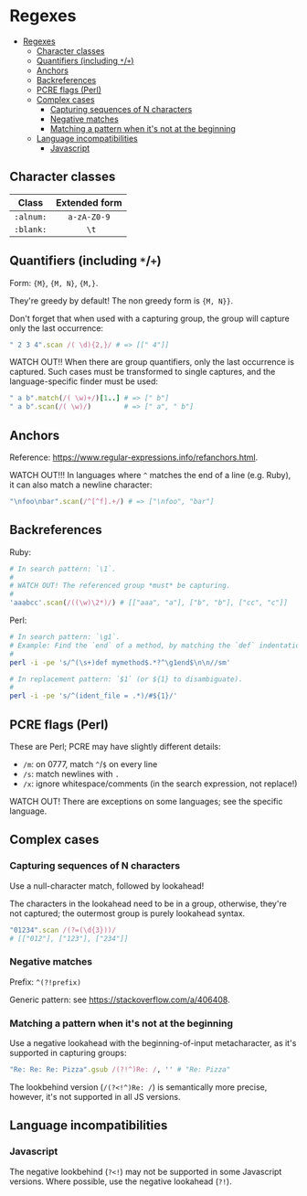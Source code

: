# Regexes

- [Regexes](#regexes)
  - [Character classes](#character-classes)
  - [Quantifiers (including `*`/`+`)](#quantifiers-including-)
  - [Anchors](#anchors)
  - [Backreferences](#backreferences)
  - [PCRE flags (Perl)](#pcre-flags-perl)
  - [Complex cases](#complex-cases)
    - [Capturing sequences of N characters](#capturing-sequences-of-n-characters)
    - [Negative matches](#negative-matches)
    - [Matching a pattern when it's not at the beginning](#matching-a-pattern-when-its-not-at-the-beginning)
  - [Language incompatibilities](#language-incompatibilities)
    - [Javascript](#javascript)

## Character classes

|   Class   | Extended form |
| :-------: | :-----------: |
| `:alnum:` |  `a-zA-Z0-9`  |
| `:blank:` |     ` \t`     |

## Quantifiers (including `*`/`+`)

Form: `{M}`, `{M, N}`, `{M,}`.

They're greedy by default! The non greedy form is `{M, N}}`.

Don't forget that when used with a capturing group, the group will capture only the last occurrence:

```ruby
" 2 3 4".scan /( \d){2,}/ # => [[" 4"]]
```

WATCH OUT!! When there are group quantifiers, only the last occurrence is captured. Such cases must be transformed to single captures, and the language-specific finder must be used:

```ruby
" a b".match(/( \w)+/)[1..] # => [" b"]
" a b".scan(/( \w)/)        # => [" a", " b"]
```

## Anchors

Reference: https://www.regular-expressions.info/refanchors.html.

WATCH OUT!!! In languages where `^` matches the end of a line (e.g. Ruby), it can also match a newline character:

```ruby
"\nfoo\nbar".scan(/^[^f].+/) # => ["\nfoo", "bar"]
```

## Backreferences

Ruby:

```rb
# In search pattern: `\1`.
#
# WATCH OUT! The referenced group *must* be capturing.
#
'aaabcc'.scan(/((\w)\2*)/) # [["aaa", "a"], ["b", "b"], ["cc", "c"]]
```

Perl:

```sh
# In search pattern: `\g1`.
# Example: Find the `end` of a method, by matching the `def` indentation.
#
perl -i -pe 's/^(\s+)def mymethod$.*?^\g1end$\n\n//sm'

# In replacement pattern: `$1` (or ${1} to disambiguate).
#
perl -i -pe 's/^(ident_file = .*)/#${1}/'
```

## PCRE flags (Perl)

These are Perl; PCRE may have slightly different details:

- `/m`: on 0777, match `^`/`$` on every line
- `/s`: match newlines with `.`
- `/x`: ignore whitespace/comments (in the search expression, not replace!)

WATCH OUT! There are exceptions on some languages; see the specific language.

## Complex cases

### Capturing sequences of N characters

Use a null-character match, followed by lookahead!

The characters in the lookahead need to be in a group, otherwise, they're not captured; the outermost group is purely lookahead syntax.

```ruby
"01234".scan /(?=(\d{3}))/
# [["012"], ["123"], ["234"]]
```

### Negative matches

Prefix: `^(?!prefix)`

Generic pattern: see https://stackoverflow.com/a/406408.

### Matching a pattern when it's not at the beginning

Use a negative lookahead with the beginning-of-input metacharacter, as it's supported in capturing groups:

```ruby
"Re: Re: Re: Pizza".gsub /(?!^)Re: /, '' # "Re: Pizza"
```

The lookbehind version (`/(?<!^)Re: /`) is semantically more precise, however, it's not supported in all JS versions.

## Language incompatibilities

### Javascript

The negative lookbehind (`?<!`) may not be supported in some Javascript versions. Where possible, use the negative lookahead (`?!`).
